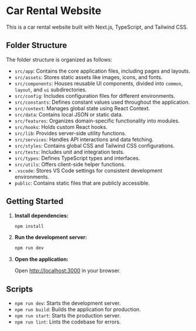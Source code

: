 # Car Rental Website

This is a car rental website built with Next.js, TypeScript, and Tailwind CSS.

## Folder Structure

The folder structure is organized as follows:

- `src/app`: Contains the core application files, including pages and layouts.
- `src/assets`: Stores static assets like images, icons, and fonts.
- `src/components`: Houses reusable UI components, divided into `common`, `layout`, and `ui` subdirectories.
- `src/config`: Includes configuration files for different environments.
- `src/constants`: Defines constant values used throughout the application.
- `src/context`: Manages global state using React Context.
- `src/data`: Contains local JSON or static data.
- `src/features`: Organizes domain-specific functionality into modules.
- `src/hooks`: Holds custom React hooks.
- `src/lib`: Provides server-side utility functions.
- `src/services`: Handles API interactions and data fetching.
- `src/styles`: Contains global CSS and Tailwind CSS configurations.
- `src/tests`: Includes unit and integration tests.
- `src/types`: Defines TypeScript types and interfaces.
- `src/utils`: Offers client-side helper functions.
- `.vscode`: Stores VS Code settings for consistent development environments.
- `public`: Contains static files that are publicly accessible.

## Getting Started

1. **Install dependencies:**

   ```bash
   npm install
   ```

2. **Run the development server:**

   ```bash
   npm run dev
   ```

3. **Open the application:**

   Open [http://localhost:3000](http://localhost:3000) in your browser.

## Scripts

- `npm run dev`: Starts the development server.
- `npm run build`: Builds the application for production.
- `npm run start`: Starts the production server.
- `npm run lint`: Lints the codebase for errors.
